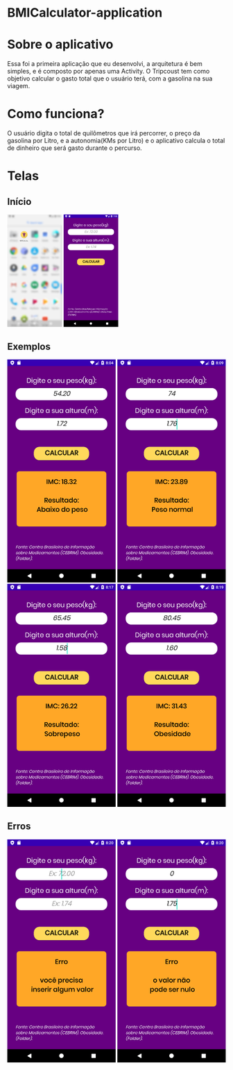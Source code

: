 # BMICalculator-application

# Sobre o aplicativo

Essa foi a primeira aplicação que eu desenvolvi, a arquitetura é bem simples, e é composto por apenas uma Activity. 
O Tripcoust tem como objetivo calcular o gasto total que o usuário terá, com a gasolina na sua viagem.

# Como funciona?

O usuário digita o total de quilômetros que irá percorrer, o preço da gasolina por Litro, e a autonomia(KMs por Litro) e o 
aplicativo calcula o total de dinheiro que será gasto durante o percurso.

# Telas

 <body>
       <h2> Início </h2>
<img src="https://github.com/MariaLuiza-CS/BMICalculator-application/blob/master/photoicon01.png" width="25%" align"left"/>
 <img src="https://github.com/MariaLuiza-CS/BMICalculator-application/blob/master/photo01.png" width="25%" align"left"/>
       <h2> Exemplos </h2>
<img alt="imagem da tela inicial" src="https://github.com/MariaLuiza-CS/BMICalculator-application/blob/master/photoabaixo.png" width="250" ></img>             
<img alt="imagem da tela com dados" src="https://github.com/MariaLuiza-CS/BMICalculator-application/blob/master/photonormal.png" width="250"></img>           
<img alt="imagem da tela inicial" src="https://github.com/MariaLuiza-CS/BMICalculator-application/blob/master/photosobre.png" width="250"></img>             
<img alt="imagem da tela com dados" src="https://github.com/MariaLuiza-CS/BMICalculator-application/blob/master/photoobesidade.png" width="250"></img>  
       <h2> Erros </h2>
<img alt="imagem da tela inicial" src="https://github.com/MariaLuiza-CS/BMICalculator-application/blob/master/photonull.png" width="250" ></img>             
<img alt="imagem da tela inicial" src="https://github.com/MariaLuiza-CS/BMICalculator-application/blob/master/photonulo.png" width="250" ></img>
</body>


